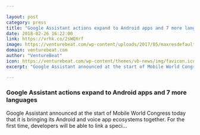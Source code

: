 ```yaml
---

layout: post
category: press
title: "Google Assistant actions expand to Android apps and 7 more languages"
date: 2018-02-26 16:22:00
link: https://vrhk.co/2sWQXrf
image: https://venturebeat.com/wp-content/uploads/2017/05/maxresdefault2.jpg?fit=1280%2C720&strip=all
domain: venturebeat.com
author: "VentureBeat"
icon: https://venturebeat.com/wp-content/themes/vb-news/img/favicon.ico
excerpt: "Google Assistant announced at the start of Mobile World Congress today that it is bringing its Android and voice app ecosystems together. For the first time, developers will be able to link a speci…"

---
```


### Google Assistant actions expand to Android apps and 7 more languages

Google Assistant announced at the start of Mobile World Congress today that it is bringing its Android and voice app ecosystems together. For the first time, developers will be able to link a speci…